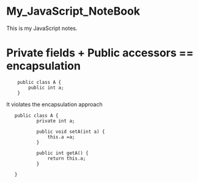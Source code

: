 # My_JavaScript_NoteBook
This is my JavaScript notes.

# Private fields + Public accessors == encapsulation
```
    public class A {
        public int a;
    }
```
 It violates the encapsulation approach
 
 ```
    public class A {
            private int a; 

            public void setA(int a) { 
                this.a =a;
            } 

            public int getA() { 
                return this.a;
            }

    }
```